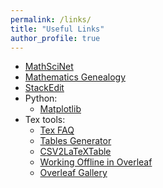 ```yaml
---
permalink: /links/
title: "Useful Links"
author_profile: true
---
```



* [MathSciNet](http://www.ams.org/mathscinet/)
* [Mathematics Genealogy](https://www.genealogy.math.ndsu.nodak.edu/id.php?id=287101)
* [StackEdit](https://stackedit.io)
* Python:
  - [Matplotlib](https://matplotlib.org)
* Tex tools:
  - [Tex FAQ](https://texfaq.org/#errors)
  - [Tables Generator](https://www.tablesgenerator.com)
  - [CSV2LaTeXTable](http://tableconvert.com/csv-to-latex)
  - [Working Offline in Overleaf](https://www.overleaf.com/learn/how-to/Working_Offline_in_Overleaf)
  - [Overleaf Gallery](https://www.overleaf.com/gallery)


